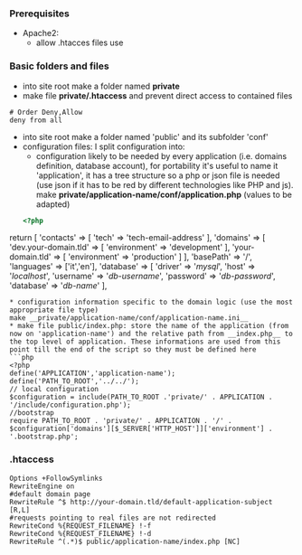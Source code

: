 ### Prerequisites
* Apache2:
  * allow .htacces files use

### Basic folders and files
* into site root make a folder named __private__
* make file __private/.htaccess__ and prevent direct access to contained files
```
# Order Deny,Allow
deny from all
```
* into site root make a folder named 'public' and its subfolder 'conf'
* configuration files: I split configuration into:
  * configuration likely to be needed by every application (i.e. domains definition, database account), for portability it's useful to name it 'application', it has a tree structure so a php or json file is needed (use json if it has to be red by different technologies like PHP and js).
  make __private/application-name/conf/application.php__ (values to be adapted)
  ```php
  <?php
return [
    'contacts' => [
        'tech' => 'tech-email-address'
    ],
    'domains' => [
        'dev.your-domain.tld' => [
            'environment' => 'development'
        ],
        'your-domain.tld' => [
            'environment' => 'production'
        ]
    ],
    'basePath' => '/',
    'languages' => ['it','en'],
    'database' => [
        'driver' => '_mysql_',
        'host' => '_localhost_',
        'username' => '_db-username_',
        'password' => '_db-password_',
        'database' => '_db-name_'
    ],
  ```
  * configuration information specific to the domain logic (use the most appropriate file type)
  make __private/application-name/conf/application-name.ini__
* make file public/index.php: store the name of the application (from now on 'application-name') and the relative path from __index.php__ to the top level of application. These informations are used from this point till the end of the script so they must be defined here
```php
<?php
define('APPLICATION','application-name');
define('PATH_TO_ROOT','../../');
// local configuration
$configuration = include(PATH_TO_ROOT .'private/' . APPLICATION . '/include/configuration.php');
//bootstrap
require PATH_TO_ROOT . 'private/' . APPLICATION . '/' . $configuration['domains'][$_SERVER['HTTP_HOST']]['environment'] . '.bootstrap.php';
```
### __.htaccess__
```
Options +FollowSymlinks
RewriteEngine on
#default domain page
RewriteRule ^$ http://your-domain.tld/default-application-subject [R,L]
#requests pointing to real files are not redirected
RewriteCond %{REQUEST_FILENAME} !-f
RewriteCond %{REQUEST_FILENAME} !-d
RewriteRule ^(.*)$ public/application-name/index.php [NC]
```

